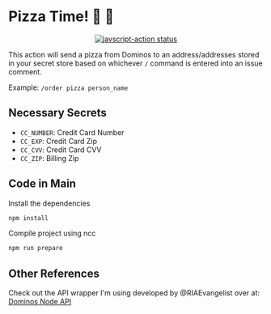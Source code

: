 # Pizza Time! :pizza: :pizza:

<p align="center">
  <a href="https://github.com/actions/javascript-action/actions"><img alt="javscript-action status" src="https://github.com/actions/javascript-action/workflows/units-test/badge.svg"></a>
</p>

This action will send a pizza from Dominos to an address/addresses stored in your secret store based on whichever `/` command is entered into an issue comment.

Example: `/order pizza person_name`

## Necessary Secrets

- `CC_NUMBER`: Credit Card Number
- `CC_EXP`: Credit Card Zip
- `CC_CVV`: Credit Card CVV
- `CC_ZIP`: Billing Zip

## Code in Main

Install the dependencies

```bash
npm install
```

Compile project using ncc
```bash
npm run prepare
```
## Other References

Check out the API wrapper I'm using developed by @RIAEvangelist over at: [Dominos Node API](https://github.com/RIAEvangelist/node-dominos-pizza-api)
